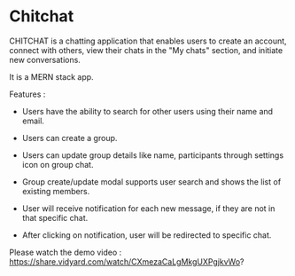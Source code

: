 # Chitchat

CHITCHAT is a chatting application that enables users to create an account, connect with others, view their chats in the "My chats" section, and initiate new conversations.

It is a MERN stack app.

Features :
- Users have the ability to search for other users using their name and email.

- Users can create a group.

- Users can update group details like name, participants through settings icon on group chat.

- Group create/update modal supports user search and shows the list of existing members.

- User will receive notification for each new message, if they are not in that specific chat.

- After clicking on notification, user will be redirected to specific chat.

Please watch the demo video : https://share.vidyard.com/watch/CXmezaCaLgMkgUXPgjkvWo?
